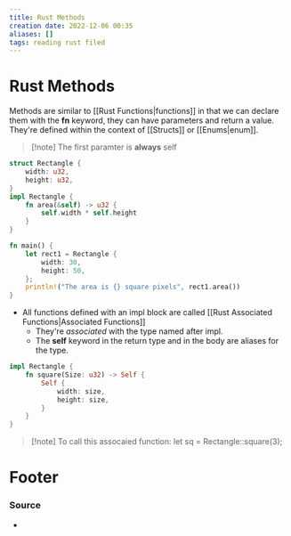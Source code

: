 ```yaml
---
title: Rust Methods
creation date: 2022-12-06 00:35
aliases: []
tags: reading rust filed
---
```


# Rust Methods
Methods are similar to [[Rust Functions|functions]] in that we can declare them with the **fn** keyword, they can have parameters and return a value. They're defined within the context of [[Structs]] or [[Enums|enum]].
>[!note] The first paramter is **always** self

```Rust
struct Rectangle {
	width: u32,
	height: u32,
}
impl Rectangle {
	fn area(&self) -> u32 {
		self.width * self.height
	}
}

fn main() {
	let rect1 = Rectangle {
		width: 30,
		height: 50,
	};
	println!("The area is {} square pixels", rect1.area())
}
```

- All functions defined with an impl block are called [[Rust Associated Functions|Associated Functions]]
	- They're *associated* with the type named after impl.
	- The **self** keyword in the return type and in the body are aliases for the type.
```Rust
impl Rectangle {
	fn square(Size: u32) -> Self {
		Self {
			width: size,
			height: size,
		}
	}
}
```

> [!note] To call this assocaied function: let sq = Rectangle::square(3);



# Footer
### Source
- 



